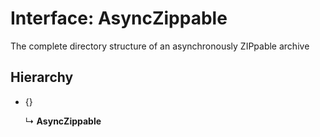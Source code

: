 # Interface: AsyncZippable

The complete directory structure of an asynchronously ZIPpable archive

## Hierarchy

* {}

  ↳ **AsyncZippable**

